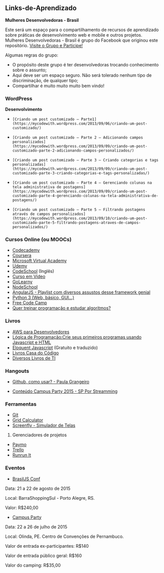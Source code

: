 ## Links-de-Aprendizado

**Mulheres Desenvolvedoras - Brasil**

Este será um espaço para o compartilhamento de recursos de aprendizado sobre práticas de desenvolvimento web e mobile e outros projetos.
Mulheres Desenvolvedoras - Brasil é grupo do Facebook que originou este repositório.
[Visite o Grupo e Participe!](https://www.facebook.com/groups/285943684909704/)

Algumas regras do grupo:
- O propósito deste grupo é ter desenvolvedoras trocando conhecimento sobre o assunto;
- Aqui deve ser um espaço seguro. Não será tolerado nenhum tipo de discriminação, de qualquer tipo;
- Compartilhar é muito muito muito bem vindo!

### WordPress

**Desenvolvimento**
*     [Criando um post customizado – Parte1](https://mycodewith.wordpress.com/2013/09/06/criando-um-post-customizado/)
*     [Criando um post customizado – Parte 2 – Adicionando campos personalizados](https://mycodewith.wordpress.com/2013/09/09/criando-um-post-customizado-parte-2-adicionando-campos-personalizados/)
*     [Criando um post customizado – Parte 3 – Criando categorias e tags personalizadas](https://mycodewith.wordpress.com/2013/09/09/criando-um-post-customizado-parte-3-criando-categorias-e-tags-personalizadas/)
*     [Criando um post customizado – Parte 4 – Gerenciando colunas na tela administrativa de postagens](https://mycodewith.wordpress.com/2013/09/09/criando-um-post-customizado-parte-4-gerenciando-colunas-na-tela-administrativa-de-postagens/)
*     [Criando um post customizado – Parte 5 – Filtrando postagens através de campos personalizados](https://mycodewith.wordpress.com/2013/09/10/criando-um-post-customizado-parte-5-filtrando-postagens-atraves-de-campos-personalizados/)

### Cursos Online (ou MOOCs)

* [Codecademy](http://www.codecademy.com/pt)
* [Coursera](http://www.coursera.org)
* [Microsoft Virtual Academy](http://www.microsoftvirtualacademy.com)
* [Udemy](https://www.udemy.com)
* [CodeSchool](https://www.codeschool.com) (Inglês)
* [Curso em Vídeo](http://www.cursoemvideo.com)
* [GoLearny](http://www.golearny.com/pt/)
* [NodeSchool](http://nodeschool.io/pt-br/)
* [AngularJS - Playlist com diversos assustos desse framework genial](https://www.youtube.com/watch?v=_y7rKxqPoyg&list=PLQCmSnNFVYnTD5p2fR4EXmtlR6jQJMbPb)
* [Python 3 (Web, básico, GUI...)](https://pythonprogramming.net/)
* [Free Code Camp](http://www.freecodecamp.com/)
* [Quer treinar programação e estudar algoritmos?](https://www.hackerrank.com/)

### Livros

* [AWS para Desenvolvedores](http://novatec.com.br/livros/aws-desenvolvedores)
* [Lógica de Programação:Crie seus primeiros programas usando Javascript e HTML](http://www.casadocodigo.com.br/products/livro-programacao)
* [Eloquent Javascript](http://eloquentjavascript.com.br) (Gratuito e traduzido)
* [Livros Casa do Código](https://mega.nz/#F!AhZjHahZ!uOurBRXw1ScQOfDb8qynyQ)
* [Diversos Livros de TI](http://devfreebooks.org/)

### Hangouts

* [Github, como usar? - Paula Grangeiro](https://www.youtube.com/watch?v=FsGTNgqkjoU&feature=youtu.be)

* [Conteúdo Campus Party 2015 - SP Por Streamming](http://campuse.ro/)

### Ferramentas

* [Git](http://git-scm.com)
* [Grid Calculator](http://gridcalculator.dk)
* [Screenfly - Simulador de Telas](http://quirktools.com/screenfly/)

1. Gerenciadores de projetos

* [Paymo](https://www.paymoapp.com/)
* [Trello](https://trello.com)
* [Runrun It](http://runrun.it/pt-BR)

### Eventos

* [BrasilJS Conf](http://braziljs.com.br)

Data: 21 a 22 de agosto de 2015

Local: BarraShoppingSul - Porto Alegre, RS.

Valor: R$240,00

* [Campus Party](http://brasil.campus-party.org)

Data: 22 a 26 de julho de 2015

Local: Olinda, PE. Centro de Convenções de Pernambuco.

Valor de entrada ex-participantes: R$140

Valor de entrada público geral: R$160

Valor do camping: R$35,00
